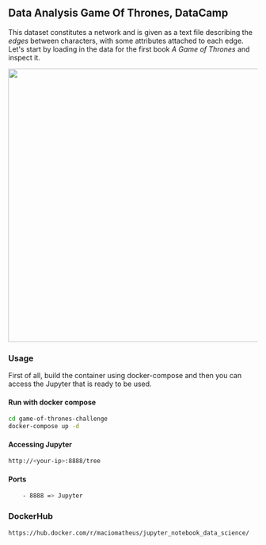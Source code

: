 
## Data Analysis Game Of Thrones, DataCamp
<p>This dataset constitutes a network and is given as a text file describing the <em>edges</em> between characters, with some attributes attached to each edge. Let's start by loading in the data for the first book <em>A Game of Thrones</em> and inspect it.</p>
<p><img src="https://s3.amazonaws.com/assets.datacamp.com/production/project_76/img/got_network.jpeg" style="width: 550px"></p>


### Usage
First of all, build the container using docker-compose and then you can 
access the Jupyter that is ready to be used.

#### Run with docker compose
```sh
cd game-of-thrones-challenge
docker-compose up -d
```

#### Accessing Jupyter
```sh
http://<your-ip>:8888/tree
```

#### Ports
```sh
    - 8888 => Jupyter
```

### DockerHub
```sh
https://hub.docker.com/r/maciomatheus/jupyter_notebook_data_science/
```